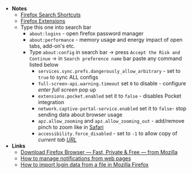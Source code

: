 - **Notes**
	- [Firefox Search Shortcuts](Firefox%20Search%20Shortcuts.md)
	- [Firefox Extensions](Firefox%20Extensions.md)
	- Type this one into search bar
		- `about:logins` - open firefox password manager
		- `about:performance` - memory usage and energy impact of open tabs, add-on's etc.
		- Type `about:config` in search bar -> press `Accept the Risk and Continue` -> in `Search preference name` bar paste any command listed below
			- `services.sync.prefs.dangerously_allow_arbitrary` - set to `true` to sync ALL configs
			- `full-screen-api.warning.timeout` set `0` to disable - configure *enter full screen* pop up  
			- `extensions.pocket.enabled` set it to `false` - disables Pocket integration
			- `network.captive-portal-service.enabled` set it to `false`- stop sending data about browser usage
			- `apz.allow_zooming` and `apz.allow_zooming_out` - add/remove pinch to zoom like in [Safari](Internet/Safari.md)
			- `accessibility.force_disabled` - set to `-1` to allow copy of *current tab [URL](Internet/URL.md)*
- **Links**
	- [Download Firefox Browser — Fast, Private & Free — from Mozilla](https://www.mozilla.org/en-US/firefox/new/)
	- [How to manage notifications from web pages](https://support.mozilla.org/en-US/kb/push-notifications-firefox#w_upgraded-notifications)
	- [How to import login data from a file in Mozilla Firefox](https://www.thewindowsclub.com/how-to-import-passwords-from-a-file-in-firefox)
